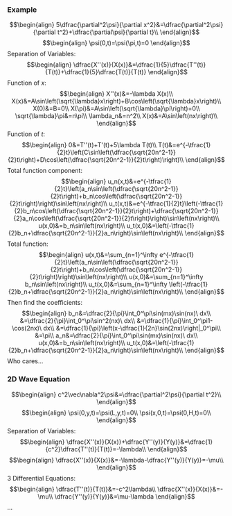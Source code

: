 ### Example
$$\begin{align}
5\dfrac{\partial^2\psi}{\partial x^2}&=\dfrac{\partial^2\psi}{\partial t^2}+\dfrac{\partial\psi}{\partial t}\\
\end{align}$$
$$\begin{align}
\psi(0,t)=\psi(\pi,t)=0
\end{align}$$
Separation of Variables:
$$\begin{align}
\dfrac{X''(x)}{X(x)}&=\dfrac{1}{5}\dfrac{T''(t)}{T(t)}+\dfrac{1}{5}\dfrac{T(t)}{T(t)}
\end{align}$$
Function of $x$:
$$\begin{align}
X''(x)&=-\lambda X(x)\\
X(x)&=A\sin\left(\sqrt{\lambda}x\right)+B\cos\left(\sqrt{\lambda}x\right)\\
X(0)&=B=0\\
X(\pi)&=A\sin\left(\sqrt{\lambda}\pi\right)=0\\
\sqrt{\lambda}\pi&=n\pi\\
\lambda_n&=n^2\\
X(x)&=A\sin\left(nx\right)\\
\end{align}$$
Function of $t$:
$$\begin{align}
0&=T''(t)+T'(t)+5\lambda T(t)\\
T(t)&=e^{-\tfrac{1}{2}t}\left(C\sin\left(\dfrac{\sqrt{20n^2-1}}{2}t\right)+D\cos\left(\dfrac{\sqrt{20n^2-1}}{2}t\right)\right)\\
\end{align}$$
Total function component:
$$\begin{align}
u_n(x,t)&=e^{-\tfrac{1}{2}t}\left(a_n\sin\left(\dfrac{\sqrt{20n^2-1}}{2}t\right)+b_n\cos\left(\dfrac{\sqrt{20n^2-1}}{2}t\right)\right)\sin\left(nx\right)\\
u_t(x,t)&=e^{-\tfrac{1}{2}t}\left(-\tfrac{1}{2}b_n\cos\left(\dfrac{\sqrt{20n^2-1}}{2}t\right)+\dfrac{\sqrt{20n^2-1}}{2}a_n\cos\left(\dfrac{\sqrt{20n^2-1}}{2}t\right)\right)\sin\left(nx\right)\\
u(x,0)&=b_n\sin\left(nx\right)\\
u_t(x,0)&=\left(-\tfrac{1}{2}b_n+\dfrac{\sqrt{20n^2-1}}{2}a_n\right)\sin\left(nx\right)\\
\end{align}$$
Total function:
$$\begin{align}
u(x,t)&=\sum_{n=1}^\infty e^{-\tfrac{1}{2}t}\left(a_n\sin\left(\dfrac{\sqrt{20n^2-1}}{2}t\right)+b_n\cos\left(\dfrac{\sqrt{20n^2-1}}{2}t\right)\right)\sin\left(nx\right)\\
u(x,0)&=\sum_{n=1}^\infty b_n\sin\left(nx\right)\\
u_t(x,0)&=\sum_{n=1}^\infty \left(-\tfrac{1}{2}b_n+\dfrac{\sqrt{20n^2-1}}{2}a_n\right)\sin\left(nx\right)\\
\end{align}$$
Then find the coefficients:
$$\begin{align}
b_n&=\dfrac{2}{\pi}\int_0^\pi\sin(mx)\sin(nx)\ dx\\
&=\dfrac{2}{\pi}\int_0^\pi\sin^2(nx)\ dx\\
&=\dfrac{1}{\pi}\int_0^\pi1-\cos(2nx)\ dx\\
&=\dfrac{1}{\pi}\left(x-\dfrac{1}{2n}\sin(2nx)\right|_0^\pi\\
&=\pi\\
a_n&=\dfrac{2}{\pi}\int_0^\pi\sin(mx)\sin(nx)\ dx\\
u(x,0)&=b_n\sin\left(nx\right)\\
u_t(x,0)&=\left(-\tfrac{1}{2}b_n+\dfrac{\sqrt{20n^2-1}}{2}a_n\right)\sin\left(nx\right)\\
\end{align}$$
Who cares...



### 2D Wave Equation
$$\begin{align}
c^2\vec\nabla^2\psi&=\dfrac{\partial^2\psi}{\partial t^2}\\
\end{align}$$
$$\begin{align}
\psi(0,y,t)=\psi(L,y,t)=0\\
\psi(x,0,t)=\psi(0,H,t)=0\\
\end{align}$$
Separation of Variables:
$$\begin{align}
\dfrac{X''(x)}{X(x)}+\dfrac{Y''(y)}{Y(y)}&=\dfrac{1}{c^2}\dfrac{T''(t)}{T(t)}=-\lambda\\
\end{align}$$
$$\begin{align}
\dfrac{X''(x)}{X(x)}&=-\lambda-\dfrac{Y''(y)}{Y(y)}=-\mu\\
\end{align}$$
3 Differential Equations:
$$\begin{align}
\dfrac{T''(t)}{T(t)}&=-c^2\lambda\\
\dfrac{X''(x)}{X(x)}&=-\mu\\
\dfrac{Y''(y)}{Y(y)}&=\mu-\lambda
\end{align}$$
...


